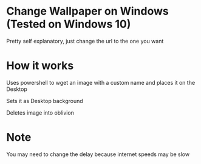 # Change Wallpaper on Windows (Tested on Windows 10)
Pretty self explanatory, just change the url to the one you want

# How it works
Uses powershell to wget an image with a custom name and places it on the Desktop

Sets it as Desktop background

Deletes image into oblivion

# Note
You may need to change the delay because internet speeds may be slow
